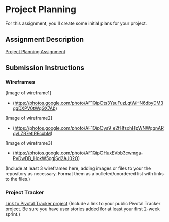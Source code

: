 # Project Planning
For this assignment, you'll create some initial plans for your project.

## Assignment Description
[Project Planning Assignment](https://education.launchcode.org/liftoff/assignments/planning/)

## Submission Instructions

### Wireframes
[Image of wireframe1]
* (https://photos.google.com/photo/AF1QipOts3YsuFuzLqtWHN6dbyDM3qgDXPV0tWqGX7Ab)

[Image of wireframe2]
* (https://photos.google.com/photo/AF1QipOys9_e2fHfsohHpWNWqqnARqvLZR7etlREcxbM)

[Image of wireframe3]
* (https://photos.google.com/photo/AF1QipOHuxEVbb3cwmga-PvDwDB_HokW5qgjSd2AJ02O)


(Include at least 3 wireframes here, adding images or files to your the repository as necessary. Format them as a bulleted/unordered list with links to the files.)

### Project Tracker
[Link to Pivotal Tracker project](https://www.pivotaltracker.com/n/projects/2143886)
(Include a link to your public Pivotal Tracker project. Be sure you have user stories added for at least your first 2-week sprint.)